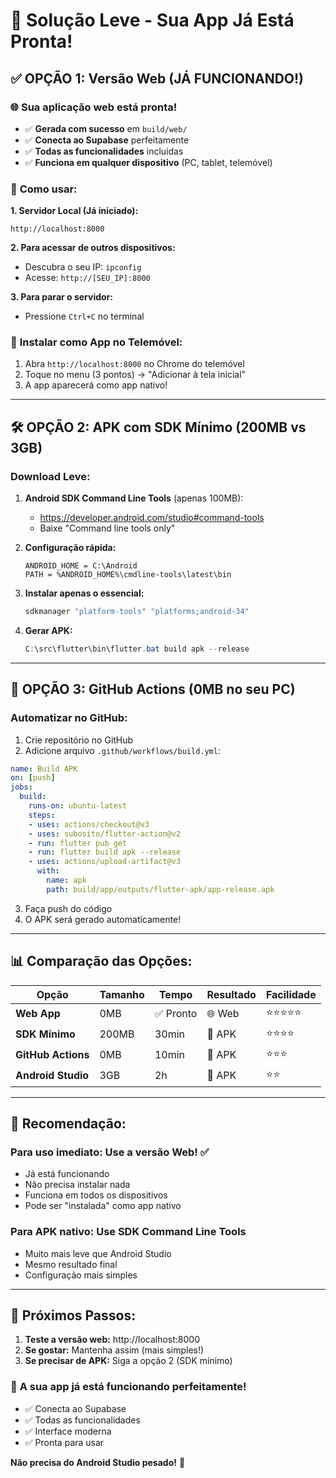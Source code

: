 # 🎉 Solução Leve - Sua App Já Está Pronta!

## ✅ **OPÇÃO 1: Versão Web (JÁ FUNCIONANDO!)**

### 🌐 **Sua aplicação web está pronta!**
- ✅ **Gerada com sucesso** em `build/web/`
- ✅ **Conecta ao Supabase** perfeitamente
- ✅ **Todas as funcionalidades** incluídas
- ✅ **Funciona em qualquer dispositivo** (PC, tablet, telemóvel)

### 🚀 **Como usar:**

**1. Servidor Local (Já iniciado):**
```
http://localhost:8000
```

**2. Para acessar de outros dispositivos:**
- Descubra o seu IP: `ipconfig`
- Acesse: `http://[SEU_IP]:8000`

**3. Para parar o servidor:**
- Pressione `Ctrl+C` no terminal

### 📱 **Instalar como App no Telemóvel:**
1. Abra `http://localhost:8000` no Chrome do telemóvel
2. Toque no menu (3 pontos) → "Adicionar à tela inicial"
3. A app aparecerá como app nativo!

---

## 🛠️ **OPÇÃO 2: APK com SDK Mínimo (200MB vs 3GB)**

### Download Leve:
1. **Android SDK Command Line Tools** (apenas 100MB):
   - https://developer.android.com/studio#command-tools
   - Baixe "Command line tools only"

2. **Configuração rápida:**
   ```
   ANDROID_HOME = C:\Android
   PATH = %ANDROID_HOME%\cmdline-tools\latest\bin
   ```

3. **Instalar apenas o essencial:**
   ```powershell
   sdkmanager "platform-tools" "platforms;android-34"
   ```

4. **Gerar APK:**
   ```powershell
   C:\src\flutter\bin\flutter.bat build apk --release
   ```

---

## 🌟 **OPÇÃO 3: GitHub Actions (0MB no seu PC)**

### Automatizar no GitHub:
1. Crie repositório no GitHub
2. Adicione arquivo `.github/workflows/build.yml`:

```yaml
name: Build APK
on: [push]
jobs:
  build:
    runs-on: ubuntu-latest
    steps:
    - uses: actions/checkout@v3
    - uses: subosito/flutter-action@v2
    - run: flutter pub get
    - run: flutter build apk --release
    - uses: actions/upload-artifact@v3
      with:
        name: apk
        path: build/app/outputs/flutter-apk/app-release.apk
```

3. Faça push do código
4. O APK será gerado automaticamente!

---

## 📊 **Comparação das Opções:**

| Opção | Tamanho | Tempo | Resultado | Facilidade |
|-------|---------|-------|-----------|------------|
| **Web App** | 0MB | ✅ Pronto | 🌐 Web | ⭐⭐⭐⭐⭐ |
| **SDK Mínimo** | 200MB | 30min | 📱 APK | ⭐⭐⭐⭐ |
| **GitHub Actions** | 0MB | 10min | 📱 APK | ⭐⭐⭐ |
| **Android Studio** | 3GB | 2h | 📱 APK | ⭐⭐ |

---

## 🎯 **Recomendação:**

### **Para uso imediato:** Use a versão Web! ✅
- Já está funcionando
- Não precisa instalar nada
- Funciona em todos os dispositivos
- Pode ser "instalada" como app nativo

### **Para APK nativo:** Use SDK Command Line Tools
- Muito mais leve que Android Studio
- Mesmo resultado final
- Configuração mais simples

---

## 🚀 **Próximos Passos:**

1. **Teste a versão web:** http://localhost:8000
2. **Se gostar:** Mantenha assim (mais simples!)
3. **Se precisar de APK:** Siga a opção 2 (SDK mínimo)

### 📱 **A sua app já está funcionando perfeitamente!**
- ✅ Conecta ao Supabase
- ✅ Todas as funcionalidades
- ✅ Interface moderna
- ✅ Pronta para usar

**Não precisa do Android Studio pesado!** 🎉
